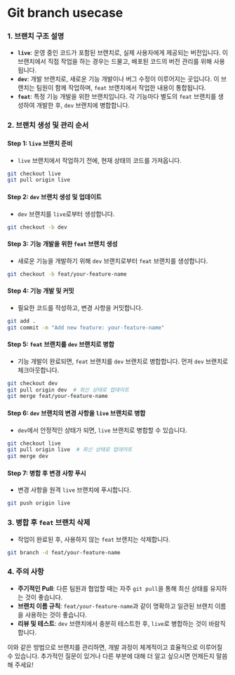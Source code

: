 # Git branch usecase



### 1. 브랜치 구조 설명

- **`live`**: 운영 중인 코드가 포함된 브랜치로, 실제 사용자에게 제공되는 버전입니다. 이 브랜치에서 직접 작업을 하는 경우는 드물고, 배포된 코드의 버전 관리를 위해 사용됩니다.
- **`dev`**: 개발 브랜치로, 새로운 기능 개발이나 버그 수정이 이루어지는 곳입니다. 이 브랜치는 팀원이 함께 작업하며, `feat` 브랜치에서 작업한 내용이 통합됩니다.
- **`feat`**: 특정 기능 개발을 위한 브랜치입니다. 각 기능마다 별도의 `feat` 브랜치를 생성하여 개발한 후, `dev` 브랜치에 병합합니다.

### 2. 브랜치 생성 및 관리 순서

#### Step 1: `live` 브랜치 준비

- `live` 브랜치에서 작업하기 전에, 현재 상태의 코드를 가져옵니다.
  
```bash
git checkout live
git pull origin live
```

#### Step 2: `dev` 브랜치 생성 및 업데이트

- `dev` 브랜치를 `live`로부터 생성합니다.
  
```bash
git checkout -b dev
```

#### Step 3: 기능 개발을 위한 `feat` 브랜치 생성

- 새로운 기능을 개발하기 위해 `dev` 브랜치로부터 `feat` 브랜치를 생성합니다.
  
```bash
git checkout -b feat/your-feature-name
```

#### Step 4: 기능 개발 및 커밋

- 필요한 코드를 작성하고, 변경 사항을 커밋합니다.
  
```bash
git add .
git commit -m "Add new feature: your-feature-name"
```

#### Step 5: `feat` 브랜치를 `dev` 브랜치로 병합

- 기능 개발이 완료되면, `feat` 브랜치를 `dev` 브랜치로 병합합니다. 먼저 `dev` 브랜치로 체크아웃합니다.
  
```bash
git checkout dev
git pull origin dev  # 최신 상태로 업데이트
git merge feat/your-feature-name
```

#### Step 6: `dev` 브랜치의 변경 사항을 `live` 브랜치로 병합

- `dev`에서 안정적인 상태가 되면, `live` 브랜치로 병합할 수 있습니다.
  
```bash
git checkout live
git pull origin live  # 최신 상태로 업데이트
git merge dev
```

#### Step 7: 병합 후 변경 사항 푸시

- 변경 사항을 원격 `live` 브랜치에 푸시합니다.
  
```bash
git push origin live
```

### 3. 병합 후 `feat` 브랜치 삭제

- 작업이 완료된 후, 사용하지 않는 `feat` 브랜치는 삭제합니다.

```bash
git branch -d feat/your-feature-name
```

### 4. 주의 사항

- **주기적인 Pull**: 다른 팀원과 협업할 때는 자주 `git pull`을 통해 최신 상태를 유지하는 것이 좋습니다.
- **브랜치 이름 규칙**: `feat/your-feature-name`과 같이 명확하고 일관된 브랜치 이름을 사용하는 것이 좋습니다.
- **리뷰 및 테스트**: `dev` 브랜치에서 충분히 테스트한 후, `live`로 병합하는 것이 바람직합니다.

이와 같은 방법으로 브랜치를 관리하면, 개발 과정이 체계적이고 효율적으로 이루어질 수 있습니다. 추가적인 질문이 있거나 다른 부분에 대해 더 알고 싶으시면 언제든지 말씀해 주세요!